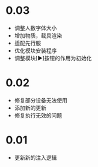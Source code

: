 # 0.03
- 调整人数字体大小
- 增加物质，载具渲染
- 适配先行服
- 优化模块安装程序
- 调整模块[▶]按钮的作用为初始化

# 0.02
- 修复部分设备无法使用
- 添加新的更新
- 修复执行无效的问题

# 0.01

- 更新新的注入逻辑
